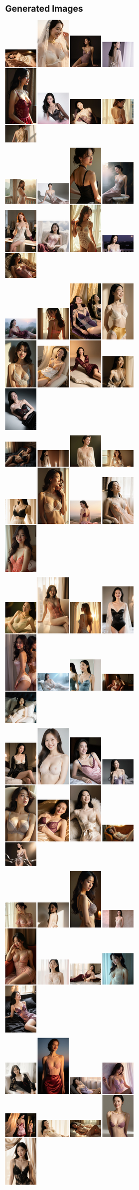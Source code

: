 # Generated Images



<img src="2025_10_19_01.webp" width="100"/> <img src="2025_10_19_02.webp" width="100"/> <img src="2025_10_19_03.webp" width="100"/> <img src="2025_10_19_04.webp" width="100"/> <img src="2025_10_19_05.webp" width="100"/> <img src="2025_10_19_06.webp" width="100"/> <img src="2025_10_19_07.webp" width="100"/> <img src="2025_10_19_08.webp" width="100"/> <img src="2025_10_19_09.webp" width="100"/>

<img src="2025_10_19_10.webp" width="100"/> <img src="2025_10_19_11.webp" width="100"/> <img src="2025_10_19_12.webp" width="100"/> <img src="2025_10_19_13.webp" width="100"/> <img src="2025_10_19_14.webp" width="100"/> <img src="2025_10_19_15.webp" width="100"/> <img src="2025_10_19_16.webp" width="100"/> <img src="2025_10_19_17.webp" width="100"/> <img src="2025_10_19_18.webp" width="100"/>

<img src="2025_10_19_19.webp" width="100"/> <img src="2025_10_19_20.webp" width="100"/> <img src="2025_10_19_21.webp" width="100"/> <img src="2025_10_19_22.webp" width="100"/> <img src="2025_10_19_23.webp" width="100"/> <img src="2025_10_19_24.webp" width="100"/> <img src="2025_10_19_25.webp" width="100"/> <img src="2025_10_19_26.webp" width="100"/> <img src="2025_10_19_27.webp" width="100"/>

<img src="2025_10_19_28.webp" width="100"/> <img src="2025_10_19_29.webp" width="100"/> <img src="2025_10_19_30.webp" width="100"/> <img src="2025_10_19_31.webp" width="100"/> <img src="2025_10_19_32.webp" width="100"/> <img src="2025_10_19_33.webp" width="100"/> <img src="2025_10_19_34.webp" width="100"/> <img src="2025_10_19_35.webp" width="100"/> <img src="2025_10_19_36.webp" width="100"/>

<img src="2025_10_19_37.webp" width="100"/> <img src="2025_10_19_38.webp" width="100"/> <img src="2025_10_19_39.webp" width="100"/> <img src="2025_10_19_40.webp" width="100"/> <img src="2025_10_19_41.webp" width="100"/> <img src="2025_10_19_42.webp" width="100"/> <img src="2025_10_19_43.webp" width="100"/> <img src="2025_10_19_44.webp" width="100"/> <img src="2025_10_19_45.webp" width="100"/>

<img src="2025_10_19_46.webp" width="100"/> <img src="2025_10_19_47.webp" width="100"/> <img src="2025_10_19_48.webp" width="100"/> <img src="2025_10_19_49.webp" width="100"/> <img src="2025_10_19_50.webp" width="100"/> <img src="2025_10_19_51.webp" width="100"/> <img src="2025_10_19_52.webp" width="100"/> <img src="2025_10_19_53.webp" width="100"/> <img src="2025_10_19_54.webp" width="100"/>

<img src="2025_10_19_55.webp" width="100"/> <img src="2025_10_19_56.webp" width="100"/> <img src="2025_10_19_57.webp" width="100"/> <img src="2025_10_19_58.webp" width="100"/> <img src="2025_10_19_59.webp" width="100"/> <img src="2025_10_19_60.webp" width="100"/> <img src="2025_10_19_61.webp" width="100"/> <img src="2025_10_19_62.webp" width="100"/> <img src="2025_10_19_63.webp" width="100"/>

<img src="2025_10_19_64.webp" width="100"/> <img src="2025_10_19_65.webp" width="100"/> <img src="2025_10_19_66.webp" width="100"/> <img src="2025_10_19_67.webp" width="100"/> <img src="2025_10_19_68.webp" width="100"/> <img src="2025_10_19_69.webp" width="100"/> <img src="2025_10_19_70.webp" width="100"/> <img src="2025_10_19_71.webp" width="100"/> <img src="2025_10_19_72.webp" width="100"/>